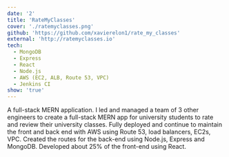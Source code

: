 ```yaml
---
date: '2'
title: 'RateMyClasses'
cover: './ratemyclasses.png'
github: 'https://github.com/xavierelon1/rate_my_classes'
external: 'http://ratemyclasses.io'
tech:
  - MongoDB
  - Express
  - React
  - Node.js
  - AWS (EC2, ALB, Route 53, VPC)
  - Jenkins CI
show: 'true'
---
```


A full-stack MERN application. I led and managed a team of 3 other engineers to create a full-stack MERN app for university students to rate and review their university classes.
Fully deployed and continue to maintain the front and back end with AWS using Route 53, load balancers, EC2s, VPC. Created the routes for the back-end using Node.js, Express and MongoDB. Developed about 25% of the front-end using React.
